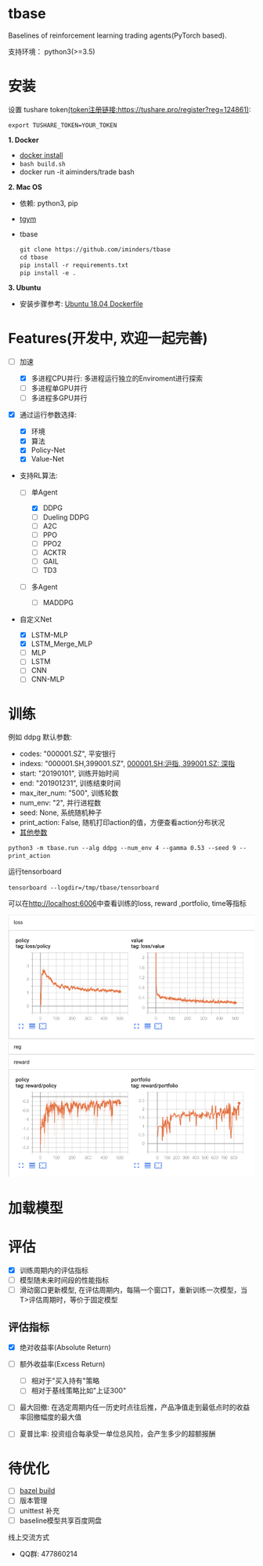 # tbase

Baselines of reinforcement learning trading agents(PyTorch based).

支持环境： python3(>=3.5)

# 安装

设置 tushare token[(token注册链接:https://tushare.pro/register?reg=124861)](https://tushare.pro/register?reg=124861):

```
export TUSHARE_TOKEN=YOUR_TOKEN
```

**1\. Docker**

- [docker install](https://docs.docker.com/install/)
- `bash build.sh`
- docker run -it aiminders/trade bash

**2\. Mac OS**

- 依赖: python3, pip
- [tgym](https://github.com/iminders/tgym)
- tbase

  ```
  git clone https://github.com/iminders/tbase
  cd tbase
  pip install -r requirements.txt
  pip install -e .
  ```

**3\. Ubuntu**

- 安装步骤参考: [Ubuntu 18.04 Dockerfile](Dockerfile)

# Features(开发中, 欢迎一起完善)

- [ ] 加速

  - [x] 多进程CPU并行: 多进程运行独立的Enviroment进行探索
  - [ ] 多进程单GPU并行
  - [ ] 多进程多GPU并行

- [x] 通过运行参数选择:

  - [x] 环境
  - [x] 算法
  - [x] Policy-Net
  - [x] Value-Net

- 支持RL算法:

  - [ ] 单Agent

    - [x] DDPG
    - [ ] Dueling DDPG
    - [ ] A2C
    - [ ] PPO
    - [ ] PPO2
    - [ ] ACKTR
    - [ ] GAIL
    - [ ] TD3

  - [ ] 多Agent

    - [ ] MADDPG

- 自定义Net

  - [x] LSTM-MLP
  - [x] LSTM_Merge_MLP
  - [ ] MLP
  - [ ] LSTM
  - [ ] CNN
  - [ ] CNN-MLP

# 训练

例如 ddpg 默认参数:

- codes: "000001.SZ", 平安银行
- indexs: "000001.SH,399001.SZ", [000001.SH:沪指, 399001.SZ: 深指](https://tushare.pro/document/2?doc_id=94)
- start: "20190101", 训练开始时间
- end: "201901231", 训练结束时间
- max_iter_num: "500", 训练轮数
- num_env: "2", 并行进程数
- seed: None, 系统随机种子
- print_action: False, 随机打印action的值，方便查看action分布状况
- [其他参数](tbase/common/cmd_util.py)

```
python3 -m tbase.run --alg ddpg --num_env 4 --gamma 0.53 --seed 9 --print_action
```

运行tensorboard

`tensorboard --logdir=/tmp/tbase/tensorboard`

可以在[http://localhost:6006](http://localhost:6006/)中查看训练的loss, reward ,portfolio, time等指标

![loss](images/default_param.png)

# 加载模型

# 评估

- [x] 训练周期内的评估指标
- [ ] 模型随未来时间段的性能指标
- [ ] 滑动窗口更新模型, 在评估周期内，每隔一个窗口T，重新训练一次模型，当T>评估周期时，等价于固定模型

## 评估指标

- [x] 绝对收益率(Absolute Return)
- [ ] 额外收益率(Excess Return)

  - [ ] 相对于"买入持有"策略
  - [ ] 相对于基线策略比如"上证300"

- [ ] 最大回撤: 在选定周期内任一历史时点往后推，产品净值走到最低点时的收益率回撤幅度的最大值

- [ ] 夏普比率: 投资组合每承受一单位总风险，会产生多少的超额报酬

# 待优化

- [ ] [bazel build](https://bazel.build/)
- [ ] 版本管理
- [ ] unittest 补充
- [ ] baseline模型共享百度网盘

线上交流方式

- QQ群: 477860214
